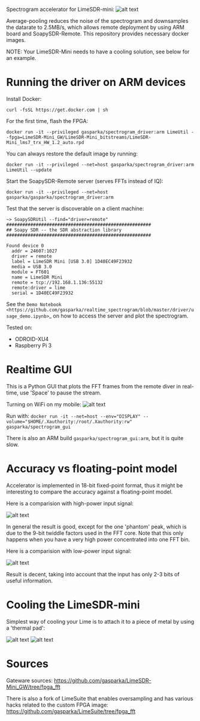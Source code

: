 

Spectrogram accelerator for LimeSDR-mini:
![alt text](https://github.com/gasparka/realtime_spectrogram/blob/master/doc/diagram.bmp "Diagram")

Average-pooling reduces the noise of the spectrogram 
and downsamples the datarate to 2.5MB/s, which allows remote deployment by using ARM board and SoapySDR-Remote. 
This repository provides necessary docker images.

NOTE: Your LimeSDR-Mini needs to have a cooling solution, see below for an example.

# Running the driver on ARM devices

Install Docker:

`curl -fsSL https://get.docker.com | sh`

For the first time, flash the FPGA:

`docker run -it --privileged gasparka/spectrogram_driver:arm LimeUtil --fpga=LimeSDR-Mini_GW/LimeSDR-Mini_bitstreams/LimeSDR-Mini_lms7_trx_HW_1.2_auto.rpd`

You can always restore the default image by running:

`docker run -it --privileged --net=host gasparka/spectrogram_driver:arm LimeUtil --update`

Start the SoapySDR-Remote server (serves FFTs instead of IQ):

`docker run -it --privileged --net=host gasparka/gasparka/spectrogram_driver:arm`

Test that the server is discoverable on a client machine:

```
~> SoapySDRUtil --find="driver=remote"
######################################################
## Soapy SDR -- the SDR abstraction library
######################################################

Found device 0
  addr = 24607:1027
  driver = remote
  label = LimeSDR Mini [USB 3.0] 1D40EC49F23932
  media = USB 3.0
  module = FT601
  name = LimeSDR Mini
  remote = tcp://192.168.1.136:55132
  remote:driver = lime
  serial = 1D40EC49F23932
```

See the `Demo Notebook <https://github.com/gasparka/realtime_spectrogram/blob/master/driver/usage_demo.ipynb>`_
 on how to access the server and plot the spectrogram.

Tested on:
* ODROID-XU4
* Raspberry Pi 3

# Realtime GUI

This is a Python GUI that plots the FFT frames from the remote diver in real-time, use 'Space' 
to pause the stream.

Turning on WiFi on my mobile:
![alt text](https://github.com/gasparka/realtime_spectrogram/blob/master/doc/wify.gif "Wify")

Run with:
`docker run -it --net=host --env="DISPLAY" --volume="$HOME/.Xauthority:/root/.Xauthority:rw" gasparka/spectrogram_gui`

There is also an ARM build `gasparka/spectrogram_gui:arm`, but it is quite slow.

# Accuracy vs floating-point model


Accelerator is implemented in 18-bit fixed-point format, thus it might be interesting
to compare the accuracy against a floating-point model.


Here is a comparision with high-power input signal:

![alt text](https://github.com/gasparka/realtime_spectrogram/blob/master/doc/vs_high.png)

In general the result is good, except for the one 'phantom' peak, which is due to the 9-bit twiddle
factors used in the FFT core. Note that this only happens when you have a very high power concentrated into one FFT bin.

Here is a comparision with low-power input signal:

![alt text](https://github.com/gasparka/realtime_spectrogram/blob/master/doc/vs_low.png)

Result is decent, taking into account that the input has only 2-3 bits of useful information.

# Cooling the LimeSDR-mini

Simplest way of cooling your Lime is to attach it to a piece of metal by using a 'thermal pad':

![alt text](https://github.com/gasparka/realtime_spectrogram/blob/master/doc/IMG_9411.JPG)
![alt text](https://github.com/gasparka/realtime_spectrogram/blob/master/doc/IMG_9408.JPG)


# Sources

Gateware sources:
https://github.com/gasparka/LimeSDR-Mini_GW/tree/fpga_fft

There is also a fork of LimeSuite that enables oversampling and has various hacks
related to the custom FPGA image:
https://github.com/gasparka/LimeSuite/tree/fpga_fft



